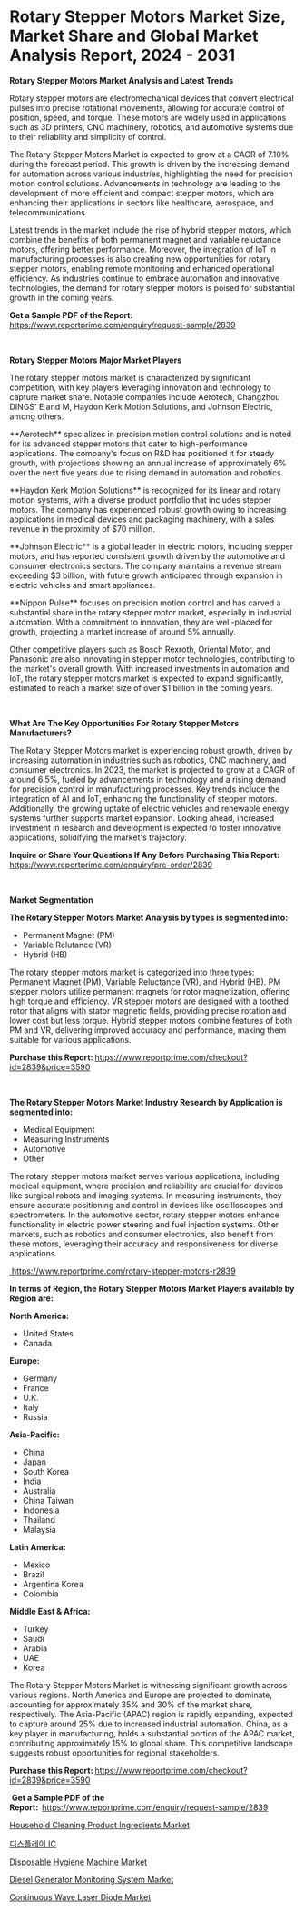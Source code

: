 <p><h1>Rotary Stepper Motors Market Size, Market Share and Global Market Analysis Report, 2024 - 2031</h1></p><p><strong>Rotary Stepper Motors Market Analysis and Latest Trends</strong></p>
<p><p>Rotary stepper motors are electromechanical devices that convert electrical pulses into precise rotational movements, allowing for accurate control of position, speed, and torque. These motors are widely used in applications such as 3D printers, CNC machinery, robotics, and automotive systems due to their reliability and simplicity of control.</p><p>The Rotary Stepper Motors Market is expected to grow at a CAGR of 7.10% during the forecast period. This growth is driven by the increasing demand for automation across various industries, highlighting the need for precision motion control solutions. Advancements in technology are leading to the development of more efficient and compact stepper motors, which are enhancing their applications in sectors like healthcare, aerospace, and telecommunications.</p><p>Latest trends in the market include the rise of hybrid stepper motors, which combine the benefits of both permanent magnet and variable reluctance motors, offering better performance. Moreover, the integration of IoT in manufacturing processes is also creating new opportunities for rotary stepper motors, enabling remote monitoring and enhanced operational efficiency. As industries continue to embrace automation and innovative technologies, the demand for rotary stepper motors is poised for substantial growth in the coming years.</p></p>
<p><strong>Get a Sample PDF of the Report:&nbsp;</strong> <a href="https://www.reportprime.com/enquiry/request-sample/2839">https://www.reportprime.com/enquiry/request-sample/2839</a></p>
<p>&nbsp;</p>
<p><strong>Rotary Stepper Motors Major Market Players</strong></p>
<p><p>The rotary stepper motors market is characterized by significant competition, with key players leveraging innovation and technology to capture market share. Notable companies include Aerotech, Changzhou DINGS' E and M, Haydon Kerk Motion Solutions, and Johnson Electric, among others.</p><p>**Aerotech** specializes in precision motion control solutions and is noted for its advanced stepper motors that cater to high-performance applications. The company's focus on R&D has positioned it for steady growth, with projections showing an annual increase of approximately 6% over the next five years due to rising demand in automation and robotics.</p><p>**Haydon Kerk Motion Solutions** is recognized for its linear and rotary motion systems, with a diverse product portfolio that includes stepper motors. The company has experienced robust growth owing to increasing applications in medical devices and packaging machinery, with a sales revenue in the proximity of $70 million.</p><p>**Johnson Electric** is a global leader in electric motors, including stepper motors, and has reported consistent growth driven by the automotive and consumer electronics sectors. The company maintains a revenue stream exceeding $3 billion, with future growth anticipated through expansion in electric vehicles and smart appliances.</p><p>**Nippon Pulse** focuses on precision motion control and has carved a substantial share in the rotary stepper motor market, especially in industrial automation. With a commitment to innovation, they are well-placed for growth, projecting a market increase of around 5% annually.</p><p>Other competitive players such as Bosch Rexroth, Oriental Motor, and Panasonic are also innovating in stepper motor technologies, contributing to the market's overall growth. With increased investments in automation and IoT, the rotary stepper motors market is expected to expand significantly, estimated to reach a market size of over $1 billion in the coming years.</p></p>
<p>&nbsp;</p>
<p><strong>What Are The Key Opportunities For Rotary Stepper Motors Manufacturers?</strong></p>
<p><p>The Rotary Stepper Motors market is experiencing robust growth, driven by increasing automation in industries such as robotics, CNC machinery, and consumer electronics. In 2023, the market is projected to grow at a CAGR of around 6.5%, fueled by advancements in technology and a rising demand for precision control in manufacturing processes. Key trends include the integration of AI and IoT, enhancing the functionality of stepper motors. Additionally, the growing uptake of electric vehicles and renewable energy systems further supports market expansion. Looking ahead, increased investment in research and development is expected to foster innovative applications, solidifying the market's trajectory.</p></p>
<p><strong>Inquire or Share Your Questions If Any Before Purchasing This Report:</strong> <a href="https://www.reportprime.com/enquiry/pre-order/2839">https://www.reportprime.com/enquiry/pre-order/2839</a></p>
<p>&nbsp;</p>
<p><strong>Market Segmentation</strong></p>
<p><strong>The Rotary Stepper Motors Market Analysis by types is segmented into:</strong></p>
<p><ul><li>Permanent Magnet (PM)</li><li>Variable Relutance (VR)</li><li>Hybrid (HB)</li></ul></p>
<p><p>The rotary stepper motors market is categorized into three types: Permanent Magnet (PM), Variable Reluctance (VR), and Hybrid (HB). PM stepper motors utilize permanent magnets for rotor magnetization, offering high torque and efficiency. VR stepper motors are designed with a toothed rotor that aligns with stator magnetic fields, providing precise rotation and lower cost but less torque. Hybrid stepper motors combine features of both PM and VR, delivering improved accuracy and performance, making them suitable for various applications.</p></p>
<p><strong>Purchase this Report:&nbsp;</strong><a href="https://www.reportprime.com/checkout?id=2839&price=3590">https://www.reportprime.com/checkout?id=2839&price=3590</a></p>
<p>&nbsp;</p>
<p><strong>The Rotary Stepper Motors Market Industry Research by Application is segmented into:</strong></p>
<p><ul><li>Medical Equipment</li><li>Measuring Instruments</li><li>Automotive</li><li>Other</li></ul></p>
<p><p>The rotary stepper motors market serves various applications, including medical equipment, where precision and reliability are crucial for devices like surgical robots and imaging systems. In measuring instruments, they ensure accurate positioning and control in devices like oscilloscopes and spectrometers. In the automotive sector, rotary stepper motors enhance functionality in electric power steering and fuel injection systems. Other markets, such as robotics and consumer electronics, also benefit from these motors, leveraging their accuracy and responsiveness for diverse applications.</p></p>
<p><a href="https://www.reportprime.com/rotary-stepper-motors-r2839">&nbsp;https://www.reportprime.com/rotary-stepper-motors-r2839</a></p>
<p><strong>In terms of Region, the Rotary Stepper Motors Market Players available by Region are:</strong></p>
<p>
    <p> <strong> North America: </strong>
        <ul>
            <li>United States</li>
            <li>Canada</li>
        </ul>
        </p> 
    <p> <strong> Europe: </strong>
        <ul>
            <li>Germany</li>
            <li>France</li>
            <li>U.K.</li>
            <li>Italy</li>
            <li>Russia</li>
        </ul>
        </p> 
    <p> <strong> Asia-Pacific: </strong>
        <ul>
            <li>China</li>
            <li>Japan</li>
            <li>South Korea</li>
            <li>India</li>
            <li>Australia</li>
            <li>China Taiwan</li>
            <li>Indonesia</li>
            <li>Thailand</li>
            <li>Malaysia</li>
        </ul>
        </p> 
    <p> <strong> Latin America: </strong>
        <ul>
            <li>Mexico</li>
            <li>Brazil</li>
            <li>Argentina Korea</li>
            <li>Colombia</li>
        </ul>
        </p> 
    <p> <strong> Middle East & Africa: </strong>
        <ul>
            <li>Turkey</li>
            <li>Saudi</li>
            <li>Arabia</li>
            <li>UAE</li>
            <li>Korea</li>
        </ul>
    </p>
    </p>
<p><p>The Rotary Stepper Motors Market is witnessing significant growth across various regions. North America and Europe are projected to dominate, accounting for approximately 35% and 30% of the market share, respectively. The Asia-Pacific (APAC) region is rapidly expanding, expected to capture around 25% due to increased industrial automation. China, as a key player in manufacturing, holds a substantial portion of the APAC market, contributing approximately 15% to global share. This competitive landscape suggests robust opportunities for regional stakeholders.</p></p>
<p><strong>Purchase this Report: </strong><a href="https://www.reportprime.com/checkout?id=2839&price=3590">https://www.reportprime.com/checkout?id=2839&price=3590</a></p>
<p>&nbsp;<strong>Get a Sample PDF of the Report:&nbsp;&nbsp;</strong><a href="https://www.reportprime.com/enquiry/request-sample/2839">https://www.reportprime.com/enquiry/request-sample/2839</a></p>
<p><strong></strong></p>
<p><p><a href="https://issuu.com/reportprime-2/docs/household-cleaning-product-ingredie_8e590fcaf106eb">Household Cleaning Product Ingredients Market</a></p><p><a href="https://github.com/sougarounis/Market-Research-Report-List-6/blob/main/81755893008.md">디스플레이 IC</a></p><p><a href="https://issuu.com/reportprime-2/docs/disposable-hygiene-machine-market-s_99e026b609b3f1">Disposable Hygiene Machine Market</a></p><p><a href="https://www.linkedin.com/pulse/diesel-generator-monitoring-system-market-industry-landscape-bjd8e?trackingId=ynlafiC0R66Tsaiki14FkA%3D%3D">Diesel Generator Monitoring System Market</a></p><p><a href="https://www.linkedin.com/pulse/continuous-wave-laser-diode-market-share-size-trends-industry-amwye?trackingId=FeBlt8AvQCyHwXtXzSn04w%3D%3D">Continuous Wave Laser Diode Market</a></p></p>